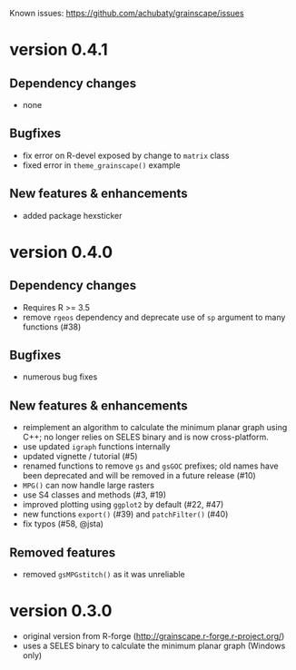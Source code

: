 Known issues: https://github.com/achubaty/grainscape/issues

version 0.4.1
=============

## Dependency changes

* none

## Bugfixes

* fix error on R-devel exposed by change to `matrix` class
* fixed error in `theme_grainscape()` example

## New features & enhancements

* added package hexsticker

version 0.4.0
=============

## Dependency changes

* Requires R >= 3.5
* remove `rgeos` dependency and deprecate use of `sp` argument to many functions (#38)

## Bugfixes

* numerous bug fixes

## New features & enhancements

* reimplement an algorithm to calculate the minimum planar graph using C++;
  no longer relies on SELES binary and is now cross-platform.
* use updated `igraph` functions internally
* updated vignette / tutorial (#5)
* renamed functions to remove `gs` and `gsGOC` prefixes; old names have been deprecated and will be removed in a future release (#10)
* `MPG()` can now handle large rasters
* use S4 classes and methods (#3, #19)
* improved plotting using `ggplot2` by default (#22, #47)
* new functions `export()` (#39) and `patchFilter()` (#40)
* fix typos (#58, @jsta)

## Removed features

* removed `gsMPGstitch()` as it was unreliable

version 0.3.0
=============
* original version from R-forge (http://grainscape.r-forge.r-project.org/)
* uses a SELES binary to calculate the minimum planar graph (Windows only)
